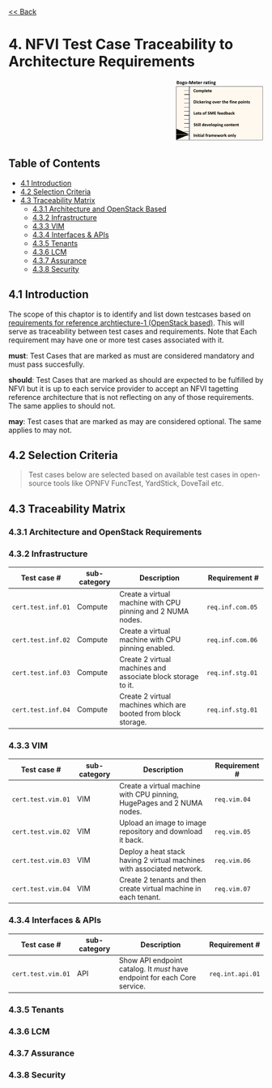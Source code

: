 [<< Back](../)

# 4. NFVI Test Case Traceability to Architecture Requirements
<p align="right"><img src="../figures/bogo_ifo.png" alt="scope" title="Scope" width="35%"/></p>

## Table of Contents
* [4.1 Introduction](#4.1)
* [4.2 Selection Criteria](#4.2)
* [4.3 Traceability Matrix](#4.3)
  * [4.3.1 Architecture and OpenStack Based](#4.3.1)
  * [4.3.2 Infrastructure](#4.3.2)
  * [4.3.3 VIM](#4.3.3)
  * [4.3.4 Interfaces & APIs](#4.3.4)
  * [4.3.5 Tenants](#4.3.5)
  * [4.3.6 LCM](#4.3.6)
  * [4.3.7 Assurance](#4.3.7)
  * [4.3.8 Security](#4.3.8)

<a name="4.1"></a>
## 4.1 Introduction

The scope of this chaptor is to identify and list down testcases based on <a href=https://github.com/cntt-n/CNTT/blob/master/doc/ref_arch/openstack/chapters/chapter02.md>requirements for reference archtiecture-1 (OpenStack based)</a>. This will serve as traceability between test cases and requirements.
Note that Each requirement may have one or more test cases associated with it. 

<b>must</b>: Test Cases that are marked as must are considered mandatory and must pass succesfully.

<b>should</b>: Test Cases that are marked as should are expected to be fulfilled by NFVI but it is up to each service provider to accept an NFVI tagetting reference architecture that is not reflecting on any of those requirements. The same applies to should not.

<b>may</b>: Test cases that are marked as may are considered optional. The same applies to may not.

<a name="4.2"></a>
## 4.2 Selection Criteria
> Test cases below are selected based on available test cases in open-source tools like OPNFV FuncTest, YardStick, DoveTail etc.

<a name="4.3"></a>
## 4.3 Traceability Matrix

<a name="4.3.1"></a>
### 4.3.1 Architecture and OpenStack Requirements

<a name="4.3.2"></a>
### 4.3.2 Infrastructure
| Test case # | sub-category | Description | Requirement # |
|----|------------------------------------------------|---------------------------------------------------------------------------------------------------------------------------------------------------------------------------|------------|
| `cert.test.inf.01` | Compute | Create a virtual machine with CPU pinning and 2 NUMA nodes. | `req.inf.com.05` |
| `cert.test.inf.02` | Compute | Create a virtual machine with CPU pinning enabled. | `req.inf.com.06` |
| `cert.test.inf.03` | Compute | Create 2 virtual machines and associate block storage to it. | `req.inf.stg.01	` |
| `cert.test.inf.04` | Compute | Create 2 virtual machines which are booted from block storage. | `req.inf.stg.01	` |

<a name="4.3.3"></a>
### 4.3.3 VIM
| Test case # | sub-category | Description | Requirement # |
|----|------------------------------------------------|---------------------------------------------------------------------------------------------------------------------------------------------------------------------------|------------|
| `cert.test.vim.01` | VIM | Create a virtual machine with CPU pinning, HugePages and 2 NUMA nodes. | `req.vim.04` |
| `cert.test.vim.02` | VIM | Upload an image to image repository and download it back. | `req.vim.05` |
| `cert.test.vim.03` | VIM | Deploy a heat stack having 2 virtual machines with associated network. | `req.vim.06` |
| `cert.test.vim.04` | VIM | Create 2 tenants and then create virtual machine in each tenant. | `req.vim.07` |

<a name="4.3.4"></a>
### 4.3.4 Interfaces & APIs
| Test case # | sub-category | Description | Requirement # |
|----|------------------------------------------------|---------------------------------------------------------------------------------------------------------------------------------------------------------------------------|------------|
| `cert.test.vim.01` | API | Show API endpoint catalog. It *must* have endpoint for each Core service. | `req.int.api.01` |

<a name="4.3.5"></a>
### 4.3.5 Tenants

<a name="4.3.6"></a>
### 4.3.6 LCM

<a name="4.3.7"></a>
### 4.3.7 Assurance

<a name="4.3.8"></a>
### 4.3.8 Security
